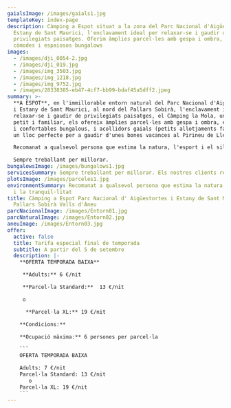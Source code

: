 ```yaml
---
gaialsImage: /images/gaials1.jpg
templateKey: index-page
description: Càmping a Espot situat a la zona del Parc Nacional d'Aigüestortes i
  Estany de Sant Maurici, l'enclavament ideal per relaxar-se i gaudir de
  privilegiats paisatges. Oferim àmplies parcel·les amb gespa i ombra, així com
  còmodes i espaiosos bungalows
images:
  - /images/dji_0054-2.jpg
  - /images/dji_019.jpg
  - /images/img_3503.jpg
  - /images/img_1218.jpg
  - /images/img_9752.jpg
  - /images/28338385-eb47-4cf7-bb99-bdaf45a5dff2.jpeg
summary: >-
  **A ESPOT**, en l'immillorable entorn natural del Parc Nacional d'Aigüestortes
  i Estany de Sant Maurici, al nord del Pallars Sobirà, l'enclavament ideal per
  relaxar-se i gaudir de privilegiats paisatges, el Càmping la Mola, un càmping
  petit i familiar, els ofereix àmplies parcel·les amb gespa i ombra, espaiosos
  i confortables bungalous, i acollidors gaials (petits allotjaments familiars),
  un lloc perfecte per a gaudir d'unes bones vacances al Pirineu de Lleida.

  Recomanat a qualsevol persona que estima la natura, l'esport i el silenci.

  Sempre treballant per millorar.                                                                                                                                   Els nostres clients repeteixen i ens recomanen.
bungalowsImage: /images/bungalows1.jpg
servicesSummary: Sempre treballant per millorar. Els nostres clients repeteixen i ens recomanen.
plotsImage: /images/parceles1.jpg
environmentSummary: Recomanat a qualsevol persona que estima la natura, l'esport
  i la tranquil·litat
title: Càmping a Espot Parc Nacional d' Aigüestortes i Estany de Sant Maurici
  Pallars Sobirà Valls d'Àneu
parcNacionalImage: /images/Entorn01.jpg
parcNaturalImage: /images/Entorn02.jpg
aneuImage: /images/Entorn03.jpg
offer:
  active: false
  title: Tarifa especial final de temporada
  subtitle: A partir del 5 de setembre
  description: |-
    **O﻿FERTA TEMPORADA BAIXA**

     **Adults:** 6 €/nit

     **Parcel·la Standard:**  13 €/nit

     o

      **Parcel·la XL:** 19 €/nit

    **Condicions:**

    **Ocupació màxima:** 6 persones per parcel·la

    ```
    OFERTA TEMPORADA BAIXA

    Adults: 7 €/nit
    Parcel·la Standard: 13 €/nit
       o
    Parcel·la XL: 19 €/nit
    ```
---
```


